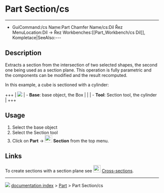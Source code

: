 # Part Section/cs
---
- GuiCommand:/cs   Name:Part Chamfer   Name/cs:Díl Řez   MenuLocation:Díl → Řez   Workbenches:[[Part_Workbench/cs   Díl]], Kompletace|SeeAlso:---


</div>

## Description

Extracts a section from the intersection of two selected shapes, the second one being used as a section plane. This operation is fully parametric and the components can be modified and the result recomputed.

In this example, a cube is sectioned with a cylinder:

+++
| ![](images/PartSection1_it.png ) | -   **Base**: base object, the Box       |
|                                                | -   **Tool**: Section tool, the cylinder |
+++




## Usage

1.  Select the base object
2.  Select the Section tool
3.  Click on **Part** → **<img src="images/Part_Section.svg" width=24px> Section** from the top menu.

## Links

To create sections with a section plane see <img alt="" src=images/Part_CrossSections.svg  style="width:24px;"> [Cross-sections](Part_CrossSections.md).



---
![](images/Right_arrow.png) [documentation index](../README.md) > [Part](Part_Workbench.md) > Part Section/cs

